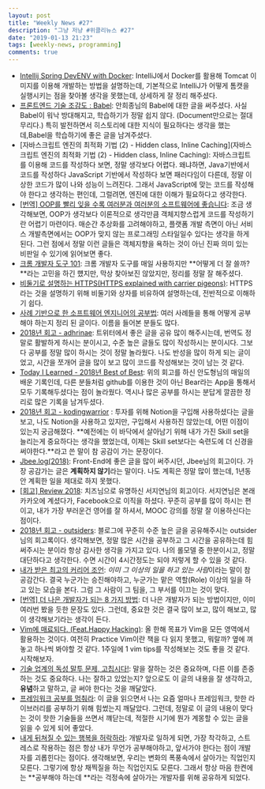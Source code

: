 ```yaml
---
layout: post
title: "Weekly News #27"
description: "그냥 저냥 #위클리뉴스 #27"
date: "2019-01-13 21:23"
tags: [weekly-news, programming]
comments: true
---
```



* [Intellij Spring DevENV with Docker](https://blog.civar.io/posts/intellij-setting-docker-dev/): IntelliJ에서 Docker를 활용해 Tomcat 이미지를 이용해 개발하는 방법을 설명하는데, 기본적으로 IntelliJ가 어떻게 톰캣을 실행시키는 점을 찾아볼 생각을 못했는데, 상세하게 잘 정리 해주셨다.
* [프론트엔드 기술 조감도 : Babel](https://ahnheejong.name/articles/frontend-birds-eye-view-babel/): 안희종님의 Babel에 대한 글을 써주셨다. 사실 Babel이 워낙 방대해지고, 학습하기가 정말 쉽지 않다. (Document만으로는 절대 무리다.) 특히 발전하면서 히스토리에 대한 지식이 필요하다는 생각을 했는데,Babel을 학습하기에 좋은 글을 남겨주셨다.
* [자바스크립트 엔진의 최적화 기법 (2) - Hidden class, Inline Caching](자바스크립트 엔진의 최적화 기법 (2) - Hidden class, Inline Caching): 자바스크립트를 이용해 코드를 작성하다 보면, 정말 생각보다 어렵다. 왜냐하면, Java기반에서 코드를 작성하다 JavaScript 기반에서 작성하다 보면 패러다임이 다른데, 정말 이상한 코드가 많이 나와 성능이 느려진다. 그래서 JavaScript에 맞는 코드를 작성해야 한다고 생각하는 편인데, 그럴려면, 엔진에 대한 이해가 필요하다고 생각한다.
* [[번역] OOP를 빨리 잊을 수록 여러분과 여러분의 소프트웨어에 좋습니다](https://adhrinae.github.io/posts/the-faster-you-unlearn-oop-the-better-for-you-and-your-software-kr): 조금 생각해보면, OOP가 생각보다 이론적으로 생각만큼 객체지향스럽게 코드를 작성하기란 어렵기 마련이다. 매순간 추상화를 고려해야하고, 플랫폼 개발 측면이 아닌 서비스 개발측면에서는 OOP가 맞지 않는 프로그래밍 스타일일수 있다는 생각을 하게 된다. 그런 점에서 정말 이런 글들은 객체지향을 욕하는 것이 아닌 진짜 의미 있는 비판일 수 있기에 읽어보면 좋다.
* [크롬 개발자 도구 101](https://lqez.github.io/blog/chrome-dev-tool-101.html): 크롬 개발자 도구를 매일 사용하지만 **어떻게 더 잘 쓸까?**라는 고민을 하긴 헀지만, 막상 찾아보진 않았지만, 정리를 정말 잘 해주셨다.
* [비둘기로 설명하는 HTTPS(HTTPS explained with carrier pigeons)](https://www.vobour.com/%EB%B9%84%EB%91%98%EA%B8%B0%EB%A1%9C-%EC%84%A4%EB%AA%85%ED%95%98%EB%8A%94-https-https-explained-with-car): HTTPS라는 것을 설명하기 위해 비둘기와 상자를 비유하여 설명하는데, 전반적으로 이해하기 쉽다.
* [사례 기반으로 한 소프트웨어 엔지니어의 공부법](http://technical-leader.tistory.com/10): 여러 사례들을 통해 어떻게 공부해야 하는지 정리 된 글이다. 이름을 들어본 분들도 많다. 
* [2018년 회고 - adhrinae](https://adhrinae.github.io/posts/retrospective-2018): 트위터에서 좋은 글을 공유 많이 해주시는데, 번역도 정말로 활발하게 하시는 분이시고, 수준 높은 글들도 많이 작성하시는 분이시다. 그보다 공부를 정말 많이 하시는 것이 정말 놀라웠다. 나도 반성을 많이 하게 되는 글이었고, 시간을 쪼개어 글을 많이 보고 많이 코드를 작성해보는 것이 남는 것 같다.
* [Today I Learned - 2018년 Best of Best](https://adhrinae.github.io/posts/today-i-learned-best-2018): 위의 회고를 하신 안도형님의 매일의 배운 기록인데, 다른 분들처럼 github를 이용한 것이 아닌 Bear라는 App을 통해서 모두 기록해두셨다는 점이 놀라웠다. 역시나 많은 공부를 하시는 분답게 깔끔한 정리로 많은 기록을 남겨두셨다.
* [2018년 회고 - kodingwarrior](https://kodingwarrior.github.io/post/2018/12/31/postmortem-2018.html) : 투자를 위해 Notion을 구입해 사용하셨다는 글을 보고, 나도 Notion을 사용하고 있지만, 구입해서 사용하진 않았는데, 어떤 이점이 있는지 궁금해졌다. **예전에는 이 바닥에서 살아남기 위해 내가 가진 Skill set을 늘리는게 중요하다는 생각을 했었는데, 이제는 Skill set보다는 숙련도에 더 신경을 써야한다.**라고 쓴 말이 참 공감이 가는 문장이다.
* [Jbee.log(2018)](https://medium.com/@Jbee_/jbee-log-2018-fbaa7bd2e243): Front-End에 좋은 글을 많이 써주시던, Jbee님의 회고이다. 가장 공감가는 글은 **계획하지 않기**라는 말이다. 나도 계획은 정말 많이 했는데, 1년동안 계획한 일을 제대로 하지 못했다. 
* [[회고] Review 2018](https://jiyeonseo.github.io/2018/12/31/review2018/): 치즈님으로 유명하신 서지연님의 회고이다. 서지연님은 본래 카카오에 계셨다가, Facebook으로 이직을 하셨다. 꾸준히 공부를 많이 하시는 편이고, 내가 가장 부러운건 영어를 잘 하셔서, MOOC 강의를 정말 잘 이용하신다는 점이다. 
* [2018년 회고 - outsiders](https://blog.outsider.ne.kr/1419): 블로그에 꾸준히 수준 높은 글을 공유해주시는 outsider님의 회고록이다. 생각해보면, 정말 많은 시간을 공부하고 그 시간을 공유하는데 힘써주시는 분이라 항상 감사한 생각을 가지고 있다. 나의 롤모델 중 한분이시고, 정말 대단하다고 생각한다. 수면 시간이 4시간정도는 되야 저렇게 할 수 있을 것 같다.
* [내가 받은 최고의 커리어 조언](https://iamsang.com/blog/2019/01/01/career-advice/): *이미 그 이상의 일을 하고 있는 사람*이라는 말이 참 공감간다. 결국 누군가는 승진해야하고, 누군가는 맡은 역할(Role) 이상의 일을 하고 있는 모습을 본다. 그럼 그 사람이 그 팀을, 그 부서를 이끄는 것이 맞다.
* [[번역] 더 나은 개발자가 되는 8 가지 방법](https://medium.com/@mnpk/%EB%B2%88%EC%97%AD-%EB%8D%94-%EB%82%98%EC%9D%80-%EA%B0%9C%EB%B0%9C%EC%9E%90%EA%B0%80-%EB%90%98%EB%8A%94-8-%EA%B0%80%EC%A7%80-%EB%B0%A9%EB%B2%95-45ea6cd70114): 더 나은 개발자가 되는 방법이지만, 이미 여러번 봤을 듯한 문장도 있다. 그런데, 중요한 것은 결국 많이 보고, 많이 해보고, 많이 생각해보기라는 생각이 든다.
* [Vim에 매료되다. (Feat.Happy Hacking)](https://blog.hax0r.info/2018-06-27/be-fascinated-by-vim/): 올 한해 목표가 Vim을 모든 영역에서 활용하는 것이다. 여전히 Practice Vim이란 책을 다 읽지 못했고, 뭐랄까? 옆에 껴놓고 하나씩 봐야할 것 같다. 1주일에 1 vim tips를 작성해보는 것도 좋을 것 같다. 시작해보자.
* [기술 업계의 독성 말투 문제, 고칩시다!](https://edykim.com/ko/post/tech-has-a-toxic-tone-problem-lets-fix-it/?no-cache=1): 말을 잘하는 것은 중요하며, 다른 이를 존중하는 것도 중요하다. 나는 잘하고 있었는지? 앞으로도 이 글의 내용을 잘 생각하고, **유념**하고 말하고, 글 써야 한다는 것을 깨달았다. 
* [프레임워크 공부를 멈춰라](https://medium.com/@jongyoungpark/%ED%94%84%EB%A0%88%EC%9E%84%EC%9B%8C%ED%81%AC-%EA%B3%B5%EB%B6%80%EB%A5%BC-%EB%A9%88%EC%B6%B0%EB%9D%BC-1afa37644474): 이 글을 읽으면서 나는 요즘 얼마나 프레임워크, 핫한 라이브러리를 공부하기 위해 힘썼는지 깨달았다. 그런데, 정말로 이 글의 내용이 맞다는 것이 핫한 기술들을 쓰면서 꺠닫는데, 적절한 시기에 뭔가 계몽할 수 있는 글을 읽을 수 있게 되어 좋았다. 
* [내게 뒤쳐질 수 있는 행복을 허락하라](http://gradschoolstory.net/terry/leavemebehind/): 개발자로 일하게 되면, 가장 착각하고, 스트레스로 작용하는 점은 항상 내가 무언가 공부해야하고, 앞서가야 한다는 점이 개발자를 괴롭힌다는 점이다. 생각해보면, 우리는 변화의 폭풍속에서 살아가는 직업인지 모른다. 그렇기에 항상 채찍질을 하는 직업인지도 모른다. 그래서 항상 마음 한켠에는 **공부해야 하는데 **라는 걱정속에 살아가는 개발자를 위해 공유하게 되었다.
